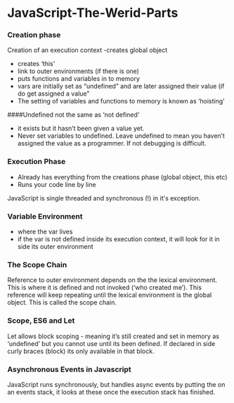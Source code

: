 # JavaScript-The-Werid-Parts


### Creation phase
Creation of an execution context
-creates global object
- creates ‘this'
- link to outer environments (if there is one)
- puts functions and variables in to memory
- vars are initially set as “undefined” and are later assigned their value (if do get assigned a value"
- The setting of variables and functions to memory is known as ‘hoisting'

####Undefined not the same as ‘not defined'
- it exists but it hasn’t been given a value yet.
- Never set variables to undefined. Leave undefined to mean you haven’t assigned the value as a programmer. If not debugging is difficult.

### Execution Phase
- Already has everything from the creations phase (global object, this etc)
- Runs your code line by line

JavaScript is single threaded and synchronous (!) in it's exception.


### Variable Environment
- where the var lives
- if the var is not defined inside its execution context, it will look for it in side its outer environment

### The Scope Chain
Reference to outer environment  depends on the the lexical environment. This is where it is defined and not invoked (‘who created me’). This reference will keep repeating until the lexical environment is the global object. This is called the scope chain.

### Scope, ES6 and Let
Let allows block scoping - meaning it’s still created and set in memory as ‘undefined’ but you cannot use until its been defined. If declared in side curly braces (block) its only available in that block.

### Asynchronous Events in Javascript
JavaScript runs synchronously, but handles async events by putting the on an events stack, it looks at these once the execution stack has finished.
